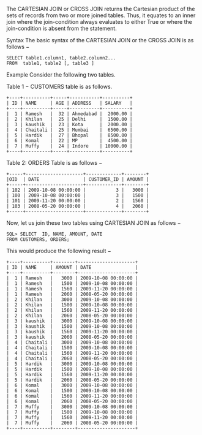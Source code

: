 The CARTESIAN JOIN or CROSS JOIN returns the Cartesian product of the sets of records from two or more joined tables. Thus, it equates to an inner join where the join-condition always evaluates to either True or where the join-condition is absent from the statement.

Syntax
The basic syntax of the CARTESIAN JOIN or the CROSS JOIN is as follows −

    SELECT table1.column1, table2.column2...
    FROM  table1, table2 [, table3 ]
Example
Consider the following two tables.

Table 1 − CUSTOMERS table is as follows.

    +----+----------+-----+-----------+----------+
    | ID | NAME     | AGE | ADDRESS   | SALARY   |
    +----+----------+-----+-----------+----------+
    |  1 | Ramesh   |  32 | Ahmedabad |  2000.00 |
    |  2 | Khilan   |  25 | Delhi     |  1500.00 |
    |  3 | kaushik  |  23 | Kota      |  2000.00 |
    |  4 | Chaitali |  25 | Mumbai    |  6500.00 |
    |  5 | Hardik   |  27 | Bhopal    |  8500.00 |
    |  6 | Komal    |  22 | MP        |  4500.00 |
    |  7 | Muffy    |  24 | Indore    | 10000.00 |
    +----+----------+-----+-----------+----------+
Table 2: ORDERS Table is as follows −

    +-----+---------------------+-------------+--------+
    |OID  | DATE                | CUSTOMER_ID | AMOUNT |
    +-----+---------------------+-------------+--------+
    | 102 | 2009-10-08 00:00:00 |           3 |   3000 |
    | 100 | 2009-10-08 00:00:00 |           3 |   1500 |
    | 101 | 2009-11-20 00:00:00 |           2 |   1560 |
    | 103 | 2008-05-20 00:00:00 |           4 |   2060 |
    +-----+---------------------+-------------+--------+
Now, let us join these two tables using CARTESIAN JOIN as follows −

    SQL> SELECT  ID, NAME, AMOUNT, DATE
    FROM CUSTOMERS, ORDERS;
This would produce the following result −

    +----+----------+--------+---------------------+
    | ID | NAME     | AMOUNT | DATE                |
    +----+----------+--------+---------------------+
    |  1 | Ramesh   |   3000 | 2009-10-08 00:00:00 |
    |  1 | Ramesh   |   1500 | 2009-10-08 00:00:00 |
    |  1 | Ramesh   |   1560 | 2009-11-20 00:00:00 |
    |  1 | Ramesh   |   2060 | 2008-05-20 00:00:00 |
    |  2 | Khilan   |   3000 | 2009-10-08 00:00:00 |
    |  2 | Khilan   |   1500 | 2009-10-08 00:00:00 |
    |  2 | Khilan   |   1560 | 2009-11-20 00:00:00 |
    |  2 | Khilan   |   2060 | 2008-05-20 00:00:00 |
    |  3 | kaushik  |   3000 | 2009-10-08 00:00:00 |
    |  3 | kaushik  |   1500 | 2009-10-08 00:00:00 |
    |  3 | kaushik  |   1560 | 2009-11-20 00:00:00 |
    |  3 | kaushik  |   2060 | 2008-05-20 00:00:00 |
    |  4 | Chaitali |   3000 | 2009-10-08 00:00:00 |
    |  4 | Chaitali |   1500 | 2009-10-08 00:00:00 |
    |  4 | Chaitali |   1560 | 2009-11-20 00:00:00 |
    |  4 | Chaitali |   2060 | 2008-05-20 00:00:00 |
    |  5 | Hardik   |   3000 | 2009-10-08 00:00:00 |
    |  5 | Hardik   |   1500 | 2009-10-08 00:00:00 |
    |  5 | Hardik   |   1560 | 2009-11-20 00:00:00 |
    |  5 | Hardik   |   2060 | 2008-05-20 00:00:00 |
    |  6 | Komal    |   3000 | 2009-10-08 00:00:00 |
    |  6 | Komal    |   1500 | 2009-10-08 00:00:00 |
    |  6 | Komal    |   1560 | 2009-11-20 00:00:00 |
    |  6 | Komal    |   2060 | 2008-05-20 00:00:00 |
    |  7 | Muffy    |   3000 | 2009-10-08 00:00:00 |
    |  7 | Muffy    |   1500 | 2009-10-08 00:00:00 |
    |  7 | Muffy    |   1560 | 2009-11-20 00:00:00 |
    |  7 | Muffy    |   2060 | 2008-05-20 00:00:00 |
    +----+----------+--------+---------------------+
